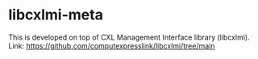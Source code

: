 # libcxlmi-meta

This is developed on top of CXL Management Interface library (libcxlmi).
Link: https://github.com/computexpresslink/libcxlmi/tree/main
